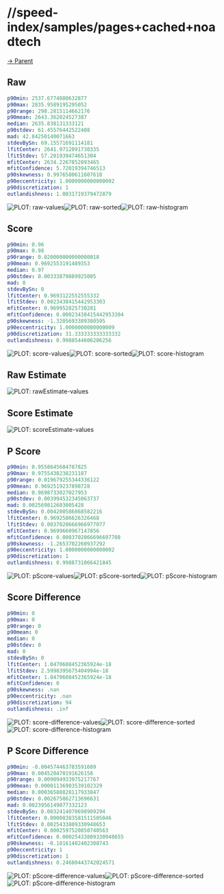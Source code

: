 
# //speed-index/samples/pages+cached+noadtech

[→ Parent](../..)


## Raw


```yaml
p90min: 2537.6774080632877
p90max: 2835.9589195295052
p90range: 298.2815114662176
p90mean: 2643.362024527387
median: 2635.838131333121
p90stdev: 61.45576442522408
mad: 42.84250140071663
stdevBySn: 69.15571691114181
lfitCenter: 2641.9712091730335
lfitStdev: 57.201939474651304
mfitCenter: 2634.2267852893465
mfitConfidence: 5.72019394746513
p90skewness: 0.9976580611607618
p90eccentricity: 1.0000000000000002
p90discretization: 1
outlandishness: 1.0031719379472879

```

![PLOT: raw-values](./raw/values.svg)![PLOT: raw-sorted](./raw/sorted.svg)![PLOT: raw-histogram](./raw/histogram.svg)
## Score


```yaml
p90min: 0.96
p90max: 0.98
p90range: 0.020000000000000018
p90mean: 0.9692553191489353
median: 0.97
p90stdev: 0.00333879889925005
mad: 0
stdevBySn: 0
lfitCenter: 0.9693122552555332
lfitStdev: 0.0023438415442953303
mfitCenter: 0.969952825730281
mfitConfidence: 0.00023438415442953304
p90skewness: -1.3205693389380595
p90eccentricity: 1.0000000000000009
p90discretization: 31.333333333333332
outlandishness: 0.9988544606206256

```

![PLOT: score-values](./score/values.svg)![PLOT: score-sorted](./score/sorted.svg)![PLOT: score-histogram](./score/histogram.svg)
## Raw Estimate

![PLOT: rawEstimate-values](./rawEstimate/values.svg)
## Score Estimate

![PLOT: scoreEstimate-values](./scoreEstimate/values.svg)
## P Score


```yaml
p90min: 0.9558645684787825
p90max: 0.9755438238231187
p90range: 0.019679255344336122
p90mean: 0.9692519237898728
median: 0.9698733027027953
p90stdev: 0.003994532345063737
mad: 0.002569812603005428
stdevBySn: 0.004200586868582216
lfitCenter: 0.9692586626326468
lfitStdev: 0.0037020666966977077
mfitCenter: 0.9699660967147856
mfitConfidence: 0.0003702066696697708
p90skewness: -1.2653702260937292
p90eccentricity: 1.0000000000000002
p90discretization: 1
outlandishness: 0.9988731066421845

```

![PLOT: pScore-values](./pScore/values.svg)![PLOT: pScore-sorted](./pScore/sorted.svg)![PLOT: pScore-histogram](./pScore/histogram.svg)
## Score Difference


```yaml
p90min: 0
p90max: 0
p90range: 0
p90mean: 0
median: 0
p90stdev: 0
mad: 0
stdevBySn: 0
lfitCenter: 1.0470608452365924e-18
lfitStdev: 2.5998395675404994e-18
mfitCenter: 1.0470608452365924e-18
mfitConfidence: 0
p90skewness: .nan
p90eccentricity: .nan
p90discretization: 94
outlandishness: .inf

```

![PLOT: score-difference-values](./score-difference/values.svg)![PLOT: score-difference-sorted](./score-difference/sorted.svg)![PLOT: score-difference-histogram](./score-difference/histogram.svg)
## P Score Difference


```yaml
p90min: -0.004574463783591609
p90max: 0.004520470191626158
p90range: 0.009094933975217767
p90mean: 0.00001136903539102329
median: 0.00036588828117933847
p90stdev: 0.002675862713696631
mad: 0.0023956149077332123
stdevBySn: 0.0032414070698909294
lfitCenter: 0.00008383581511505046
lfitStdev: 0.0025433809330948653
mfitCenter: 0.0002597520850740563
mfitConfidence: 0.00025433809330948655
p90skewness: -0.18161402402308743
p90eccentricity: 1
p90discretization: 1
outlandishness: 0.24680443742024571

```

![PLOT: pScore-difference-values](./pScore-difference/values.svg)![PLOT: pScore-difference-sorted](./pScore-difference/sorted.svg)![PLOT: pScore-difference-histogram](./pScore-difference/histogram.svg)